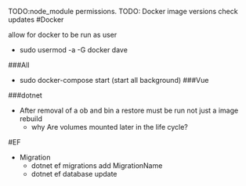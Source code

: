 TODO:node_module permissions.
TODO: Docker image versions check updates
#Docker

allow for docker to be run as user
* sudo usermod -a -G docker dave                                                                                

###All
* sudo docker-compose start (start all background)
###Vue

###dotnet

* After removal of a ob and bin a restore must be run not just a image rebuild
  * why Are volumes mounted later in the life cycle?

#EF

* Migration
  * dotnet ef migrations add MigrationName
  * dotnet ef database update
